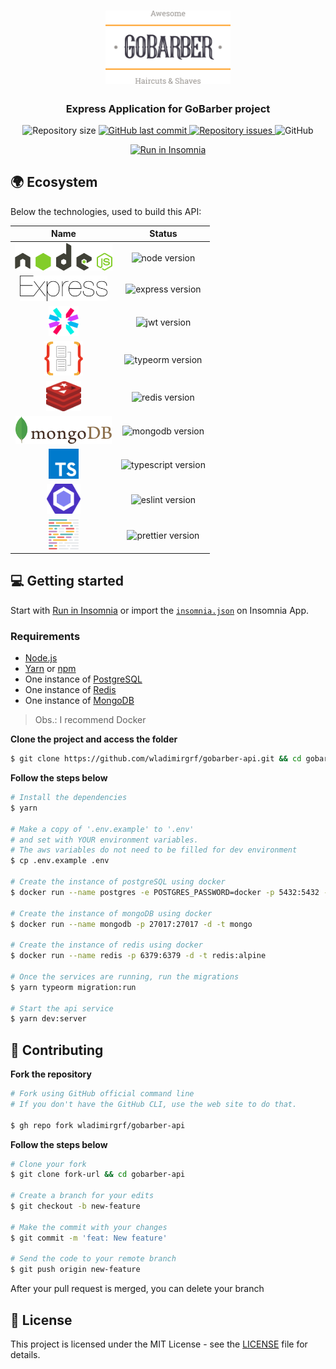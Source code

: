 <h1 align="center">
  <img alt="Logo" src=".github/assets/logo.svg" width="200px">
</h1>

<h3 align="center">
  Express Application for GoBarber project
</h3>

<p align="center">
  <img alt="Repository size" src="https://img.shields.io/github/repo-size/wladimirgrf/gobarber-api?color=%23FF9000">

  <a href="https://github.com/wladimirgrf/gobarber-api/commits/master">
    <img alt="GitHub last commit" src="https://img.shields.io/github/last-commit/wladimirgrf/gobarber-api?color=%23FF9000">
  </a>

  <a href="https://github.com/wladimirgrf/gobarber-api/issues">
    <img alt="Repository issues" src="https://img.shields.io/github/issues/wladimirgrf/gobarber-api?color=%23FF9000">
  </a>

  <img alt="GitHub" src="https://img.shields.io/github/license/wladimirgrf/gobarber-api?color=%23FF9000">
</p>

<p id="insomniaButton" align="center">
  <a href="https://insomnia.rest/run/?label=GoBarber&uri=https://raw.githubusercontent.com/wladimirgrf/gobarber-api/master/.github/insomnia/insomnia.json"><img src="https://insomnia.rest/images/run.svg" alt="Run in Insomnia"/></a>
</p>

## 🌍 Ecosystem

Below the technologies, used to build this API:

|                      Name                                   |                         Status                          |
|:-----------------------------------------------------------:|:-------------------------------------------------------:|
|<img height="44" src=".github/assets/nodejs.svg"> | <img alt="node version" src="https://img.shields.io/badge/nodejs-v12.18-blue?color=%23FF9000"> |
|<img height="41" src=".github/assets/express.svg"> | <img alt="express version" src="https://img.shields.io/badge/express-v4.17.1-blue?color=%23FF9000"> |
|<img height="48" src=".github/assets/jwt.svg"> | <img alt="jwt version" src="https://img.shields.io/badge/jwt-v8.5.1-blue?color=%23FF9000"> |
|<img height="55" src=".github/assets/typeorm.png"> | <img alt="typeorm version" src="https://img.shields.io/badge/typeorm-v0.2.25-blue?color=%23FF9000"> |
|<img height="48" src=".github/assets/redis.svg"> | <img alt="redis version" src="https://img.shields.io/badge/redis-v3.0.2-blue?color=%23FF9000"> |
|<img height="44" src=".github/assets/mongodb.svg"> | <img alt="mongodb version" src="https://img.shields.io/badge/mongodb-v3.6.0-blue?color=%23FF9000"> |
|<img height="48" src=".github/assets/typescript.svg"> | <img alt="typescript version" src="https://img.shields.io/badge/typescript-v3.9.3-blue?color=%23FF9000"> |
|<img height="48" src=".github/assets/eslint.svg"> | <img alt="eslint version" src="https://img.shields.io/badge/eslint-v6.0.8-blue?color=%23FF9000"> |
|<img height="48" src=".github/assets/prettier.svg"> | <img alt="prettier version" src="https://img.shields.io/badge/prettier-v2.0.5-blue?color=%23FF9000"> |


## 💻 Getting started

Start with [Run in Insomnia](#insomniaButton) or import the [`insomnia.json`](.github/insomnia/insomnia.json) on Insomnia App.

### Requirements

- [Node.js](https://nodejs.org/en/)
- [Yarn](https://classic.yarnpkg.com/) or [npm](https://www.npmjs.com/)
- One instance of [PostgreSQL](https://www.postgresql.org/)
- One instance of [Redis](https://redis.io/)
- One instance of [MongoDB](https://www.mongodb.com/)

> Obs.: I recommend Docker

**Clone the project and access the folder**

```bash
$ git clone https://github.com/wladimirgrf/gobarber-api.git && cd gobarber-api
```

**Follow the steps below**

```bash
# Install the dependencies
$ yarn

# Make a copy of '.env.example' to '.env'
# and set with YOUR environment variables.
# The aws variables do not need to be filled for dev environment
$ cp .env.example .env

# Create the instance of postgreSQL using docker
$ docker run --name postgres -e POSTGRES_PASSWORD=docker -p 5432:5432 -d postgres

# Create the instance of mongoDB using docker
$ docker run --name mongodb -p 27017:27017 -d -t mongo

# Create the instance of redis using docker
$ docker run --name redis -p 6379:6379 -d -t redis:alpine

# Once the services are running, run the migrations
$ yarn typeorm migration:run

# Start the api service
$ yarn dev:server
```

## 🤝 Contributing

**Fork the repository**

```bash
# Fork using GitHub official command line
# If you don't have the GitHub CLI, use the web site to do that.

$ gh repo fork wladimirgrf/gobarber-api
```

**Follow the steps below**

```bash
# Clone your fork
$ git clone fork-url && cd gobarber-api

# Create a branch for your edits
$ git checkout -b new-feature

# Make the commit with your changes
$ git commit -m 'feat: New feature'

# Send the code to your remote branch
$ git push origin new-feature
```

After your pull request is merged, you can delete your branch

## 📝 License

This project is licensed under the MIT License - see the [LICENSE](LICENSE) file for details.
